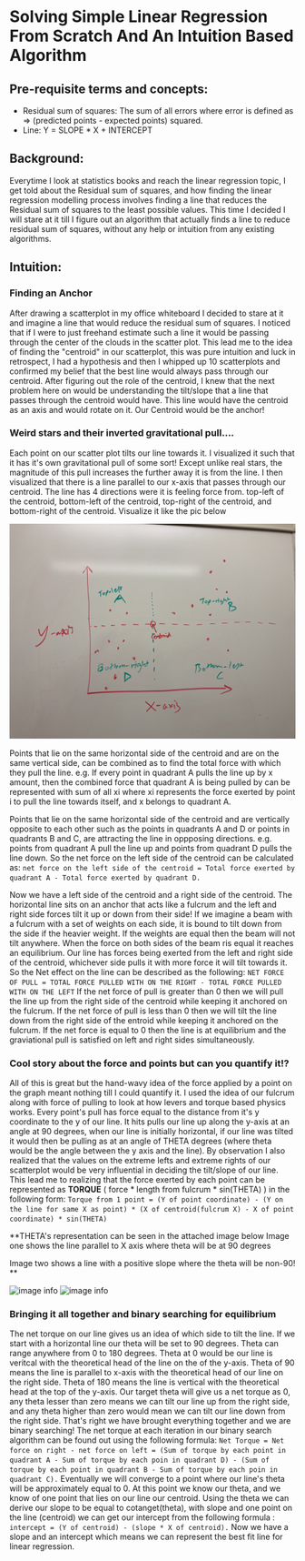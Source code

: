 # Solving Simple Linear Regression From Scratch And An Intuition Based Algorithm

## Pre-requisite terms and concepts:
- Residual sum of squares: The sum of all errors where error is defined as => (predicted points - expected points) squared.
- Line: Y = SLOPE * X + INTERCEPT

## Background:
Everytime I look at statistics books and reach the linear regression topic, I get told about the Residual sum of squares, and how finding the linear regression  modelling process involves finding a line that reduces the Residual sum of squares to the least possible values. This time I decided I will stare at it till I figure out an algorithm that actually finds a line to reduce residual sum of squares, without any help or intuition from any existing algorithms.

## Intuition:

### Finding an Anchor
After drawing a scatterplot in my office whiteboard I decided to stare at it and imagine a line that would reduce the residual sum of squares. I noticed that if I were to just freehand estimate such a line it would be passing through the center of the clouds in the scatter plot. This lead me to the idea of finding the "centroid" in our scatterplot, this was pure intuition and luck in retrospect, I had a hypothesis and then I whipped up 10 scatterplots and confirmed my belief that the best line would always pass through our centroid. 
After figuring out the role of the centroid, I knew that the next problem here on would be understanding the tilt/slope that a line that passes through the centroid would have. This line would have the centroid as an axis and would rotate on it. Our Centroid would be the anchor!

### Weird stars and their inverted gravitational pull....
Each point on our scatter plot tilts our line towards it. I visualized it such that it has it's own gravitational pull of some sort! Except unlike real stars, the magnitude of this pull increases the further away it is from the line. I then visualized that there is a line parallel to our x-axis that passes through our centroid. The line has 4 directions were it is feeling force from. top-left of the centroid, bottom-left of the centroid, top-right of the centroid, and bottom-right of the centroid. Visualize it like the pic below

![image info](./images/quadrants.jpg)

Points that lie on the same horizontal side of the centroid and are on the same vertical side, can be combined as to find the total force with which they pull the line. e.g. If every point in quadrant A pulls the line up by x amount, then the combined force that quadrant A is being pulled by can be represented with sum of all xi where xi represents the force exerted by point i to pull the line towards itself, and x belongs to quadrant A.

Points that lie on the same horizontal side of the centroid and are vertically opposite to each other such as the points in quadrants A and D or points in quadrants B and C, are attracting the line in oppposing directions. e.g. points from quadrant A pull the line up and points from quadrant D pulls the line down. So the net force on the left side of the centroid can be calculated as: 
```net force on the left side of the centroid = Total force exerted by quadrant A - Total force exerted by quadrant D.```

Now we have a left side of the centroid and a right side of the centroid. The horizontal line sits on an anchor that acts like a fulcrum and the left and right side forces tilt it up or down from their side! If we imagine a beam with a fulcrum with a set of weights on each side, it is bound to tilt down from the side if the heavier weight. If the weights are equal then the beam will not tilt anywhere. When the force on both sides of the beam ris equal it reaches an equilibrium. Our line has forces being exerted from the left and right side of the centroid, whichever side  pulls it with more force it will tilt towards it. So the Net effect on the line can be described as the following:
```NET FORCE OF PULL = TOTAL FORCE PULLED WITH ON THE RIGHT - TOTAL FORCE PULLED WITH ON THE LEFT```
If the net force of pull is greater than 0 then we will pull the line up from the right side of the centroid while keeping it anchored on the fulcrum. 
If the net force of pull is less than 0 then we will tilt the line down from the right side of the entroid while keeping it anchored on the fulcrum.
If the net force is equal to 0 then the line is at equilibrium and the graviational pull is satisfied on left and right sides simultaneously.

### Cool story about the force and points but can you quantify it!?
All of this is great but the hand-wavy idea of the force applied by a point on the graph meant nothing till I could quantify it. I used the idea of our fulcrum along with force of pulling to look at how levers and torque based physics works. Every point's pull has force equal to the distance from it's y coordinate to the y of our line. It hits pulls our line up along the y-axis at an angle at 90 degrees, when our line is initially horizontal, if our line was tilted it would then be pulling as at an angle of THETA degrees (where theta would be the angle between the y axis and the line). By observation I also realized that the values on the extreme lefts and extreme rights of our scatterplot would be very influential in deciding the tilt/slope of our line. This lead me to realizing that the force exerted by each point can be represented as 
**TORQUE** ( force * length from fulcrum * sin(THETA) ) in the following form:
```Torque from 1 point = (Y of point coordinate) - (Y on the line for same X as point) * (X of centroid(fulcrum X) - X of point coordinate) * sin(THETA)```

**THETA's representation can be seen in the attached image below
Image one shows the line parallel to X axis where theta will be at 90 degrees

Image two shows a line with a positive slope where the theta will be non-90!
**

![image info](./images/theta_90_degrees.jpg)
![image info](./images/theta_not_90.jpg)
  
### Bringing it all together and binary searching for equilibrium
The net torque on our line gives us an idea of which side to tilt the line. If we start with a horizontal line our theta will be set to 90 degrees. Theta can range anywhere from 0 to 180 degrees. Theta at 0 would be our line is veritcal with the theoretical head of the line on the of the y-axis. Theta of 90 means the line is parallel to x-axis with the theoretical head of our line on the right side. Theta of 180 means the line is vertical with the theoretical head at the top of the y-axis. Our target theta will give us a net torque as 0, any theta lesser than zero means we can tilt our line up from the right side, and any theta higher than zero would mean we can tilt our line down from the right side. That's right we have brought everything together and we are binary searching!
The net torque at each iteration in our binary search algorithm can be found out using the following formula:
```Net Torque = Net force on right - net force on left = (Sum of torque by each point in quadrant A - Sum of torque by each poin in quadrant D) - (Sum of torque by each point in quadrant B - Sum of torque by each poin in quadrant C).```
Eventually we will converge to a point where our line's theta will be approximately equal to 0. At this point we know our theta, and we know of one point that lies on our line our centroid. Using the theta we can derive our slope to be equal to cotanget(theta), with slope and one point on the line (centroid) we can get our intercept from the following formula : 
```intercept = (Y of centroid) - (slope * X of centroid).```
 Now we have a slope and an intercept which means we can represent the best fit line for linear regression.
